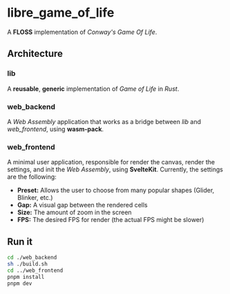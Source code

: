 # libre_game_of_life

A **FLOSS** implementation of _Conway's Game Of Life_.

## Architecture

### lib

A **reusable**, **generic** implementation of _Game of Life_ in _Rust_.

### web_backend

A _Web Assembly_ application that works as a bridge between _lib_ and _web_frontend_, using **wasm-pack**.

### web_frontend

A minimal user application, responsible for render the canvas, render the settings, and init the _Web Assembly_, using **SvelteKit**. Currently, the settings are the following:

- **Preset:** Allows the user to choose from many popular shapes (Glider, Blinker, etc.) 
- **Gap:** A visual gap between the rendered cells
- **Size:** The amount of zoom in the screen
- **FPS:** The desired FPS for render (the actual FPS might be slower)

## Run it

```sh
cd ./web_backend
sh ./build.sh
cd ../web_frontend
pnpm install
pnpm dev
```
